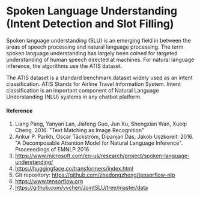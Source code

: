 # Spoken Language Understanding (Intent Detection and Slot Filling)

Spoken language understanding (SLU) is an emerging field in between the areas of speech processing and natural language processing. The term spoken language understanding has largely been coined for targeted understanding of human speech directed at machines. For natural language inference, the algorithms use the ATIS dataset.

The ATIS dataset is a standard benchmark dataset widely used as an intent classification. ATIS Stands for Airline Travel Information System. Intent classification is an important component of Natural Language Understanding (NLU) systems in any chatbot platform.


#### Reference
1. Liang Pang, Yanyan Lan, Jiafeng Guo, Jun Xu, Shengxian Wan, Xueqi Cheng. 2016. "Text Matching as Image Recognition"
2. Ankur P. Parikh, Oscar Täckström, Dipanjan Das, Jakob Uszkoreit. 2016. "A Decomposable Attention Model for Natural Language Inference". Proceeedings of EMNLP 2016
3. https://www.microsoft.com/en-us/research/project/spoken-language-understanding/
4. https://huggingface.co/transformers/index.html
5. Git repository: https://github.com/zhedongzheng/tensorflow-nlp
6. https://www.tensorflow.org
7. https://github.com/yvchen/JointSLU/tree/master/data


